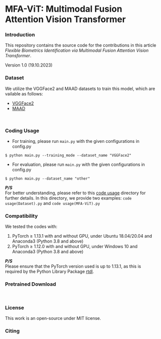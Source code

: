 # MFA-ViT: Multimodal Fusion Attention Vision Transformer


### Introduction
This repository contains the source code for the contributions in this article _Flexible Biometrics Identification via Multimodal Fusion Attention Vision Transformer_.

Version 1.0 (19.10.2023)
<br>

### Dataset
We utilize the VGGFace2 and MAAD datasets to train this model, which are vailable as follows:
- [VGGFace2](https://www.robots.ox.ac.uk/~vgg/data/vgg_face2/)
- [MAAD](https://github.com/pterhoer/MAAD-Face)
<br>

### Coding Usage
- For training, please run `main.py` with the given configurations in config.py
```shell
$ python main.py --training_mode --dataset_name "VGGFace2"
```

- For evaluation, please run `main.py` with the given configurations in config.py
```shell
$ python main.py --dataset_name "other"
```
**_P/S_**<br>
For better understanding, please refer to this [code usage](code%20usage) directory for further details. In this directory, we provide two examples: `code usage(Dataset).py` and `code usage(MFA-ViT).py` 
<br>

### Compatibility
We tested the codes with:
  1) PyTorch &ge; 1.13.1 with and without GPU, under Ubuntu 18.04/20.04 and Anaconda3 (Python 3.8 and above)
  2) PyTorch &ge; 1.12.0 with and without GPU, under Windows 10 and Anaconda3 (Python 3.8 and above)

**_P/S_**<br>
Please ensure that the PyTorch version used is up to 1.13.1, as this is required by the Python Library Package [rtdl](https://github.com/Yura52/rtdl). 
<br>

### Pretrained Download

<br>

### License
This work is an open-source under MIT license.
<br>

### Citing
